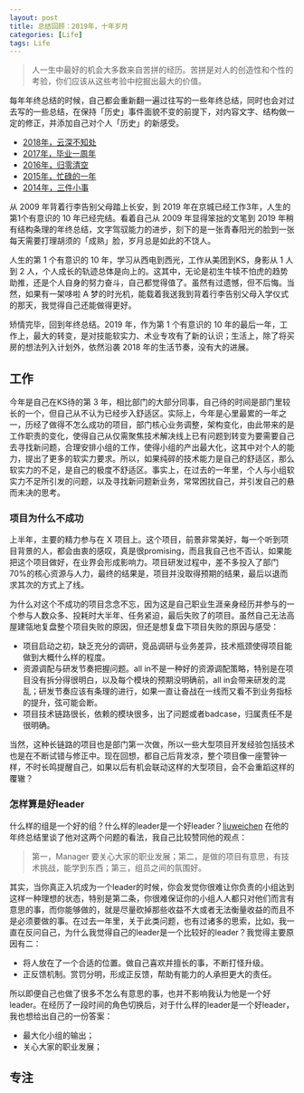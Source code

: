 ```yaml
---
layout: post
title: 总结回顾：2019年，十年岁月
categories: [Life]
tags: Life
---
```


> 人一生中最好的机会大多数来自苦拼的经历。苦拼是对人的创造性和个性的考验，你们应该从这些考验中挖掘出最大的价值。

每年年终总结的时候，自己都会重新翻一遍过往写的一些年终总结，同时也会对过去写的一些总结，在保持「历史」事件面貌不变的前提下，对内容文字、结构做一定的修正，并添加自己对个人「历史」的新感受。

- [2018年，云深不知处](http://yongyuan.name/blog/2018-year-end-summary.html)
- [2017年，毕业一周年](http://yongyuan.name/blog/2017-year-end-summary.html)
- [2016年，归零清空](http://yongyuan.name/blog/2016-year-end-summary.html)
- [2015年，忙碌的一年](http://yongyuan.name/blog/2015-year-end-summary.html)
- [2014年，三件小事](http://yongyuan.name/blog/2014-year-end-summary.html)

从 2009 年背着行李告别父母踏上长安，到 2019 年在京城已经工作3年，人生的第1个有意识的 10 年已经完结。看着自己从 2009 年显得笨拙的文笔到 2019 年稍有结构条理的年终总结，文字驾驭能力的进步，刻下的是一张青春阳光的脸到一张每天需要打理胡须的「成熟」脸，岁月总是如此的不饶人。

人生的第 1 个有意识的 10 年，学习从西电到西光，工作从美团到KS，身影从 1 人到 2 人，个人成长的轨迹总体是向上的。这其中，无论是初生牛犊不怕虎的趋势助推，还是个人自身的努力奋斗，自己都觉得值了。虽然有过遗憾，但不后悔。当然，如果有一架哆啦 A 梦的时光机，能载着我送我到背着行李告别父母入学仪式的那天，我觉得自己还能做得更好。

矫情完毕，回到年终总结。2019 年，作为第 1 个有意识的 10 年的最后一年，工作上，最大的转变，是对技能软实力、术业专攻有了新的认识；生活上，除了将买房的想法列入计划外，依然沿袭 2018 年的生活节奏，没有大的进展。

## 工作

今年是自己在KS待的第 3 年，相比部门的大部分同事，自己待的时间是部门里较长的一个，但自己从不认为已经步入舒适区。实际上，今年是心里最累的一年之一，历经了做得不怎么成功的项目，部门核心业务调整，架构变化，由此带来的是工作职责的变化，使得自己从仅需聚焦技术解决线上已有问题到转变为要需要自己去寻找新问题，合理安排小组的工作，使得小组的产出最大化，这其中对个人的能力，提出了更多的软实力要求。所以，如果纯碎的技术能力是自己的舒适区，那么软实力的不足，是自己的极度不舒适区。事实上，在过去的一年里，个人与小组软实力不足所引发的问题，以及寻找新问题新业务，常常困扰自己，并引发自己的悬而未决的思考。

### 项目为什么不成功

上半年，主要的精力参与在 X 项目上。这个项目，前景非常美好，每一个听到项目背景的人，都会由衷的感叹，真是很promising，而且我自己也不否认，如果能把这个项目做好，在业界会形成影响力。项目研发过程中，差不多投入了部门70%的核心资源与人力，最终的结果是，项目并没取得预期的结果，最后以退而求其次的方式上了线。

为什么对这个不成功的项目念念不忘，因为这是自己职业生涯亲身经历并参与的一个参与人数众多、投耗时大半年、任务紧迫，最后失败了的项目。虽然自己无法高屋建瓴地复盘整个项目失败的原因，但还是想复盘下项目失败的原因与感受：

- 项目启动之初，缺乏充分的调研，竞品调研与业务差异，技术瓶颈使得项目能做到大概什么样的程度。
- 资源调配与研发节奏把握问题。all in不是一种好的资源调配策略，特别是在项目没有拆分得很明白，以及每个模块的预期没明确前，all in会带来研发的混乱；研发节奏应该有条理的进行，如果一直让奋战在一线而又看不到业务指标的提升，弦可能会断。
- 项目技术链路很长，依赖的模块很多，出了问题或者badcase，归属责任不是很明确。

当然，这种长链路的项目也是部门第一次做，所以一些大型项目开发经验包括技术也是在不断试错与修正中。现在回想，都自己后背发凉，整个项目像一座警钟一样，不时长鸣提醒自己，如果以后有机会联动这样的大型项目，会不会重蹈这样的覆辙？

### 怎样算是好leader

什么样的组是一个好的组？什么样的leader是一个好leader？[liuweichen](https://liuweichen.xyz/2019-summary) 在他的年终总结里谈了他对这两个问题的看法，我自己比较赞同他的观点：

> 第一，Manager 要关心大家的职业发展；第二，是做的项目有意思，有技术挑战，能学到东西；第三，组员之间的氛围好。

其实，当你真正入坑成为一个leader的时候，你会发觉你很难让你负责的小组达到这样一种理想的状态，特别是第二条，你很难保证你的小组人人都只对他们而言有意思的事，而你能够做的，就是尽量砍掉那些收益不大或者无法衡量收益的而且不是必须要做的事。在过去一年里，关于此类问题，也有过诸多的思索，比如，我一直在反问自己，为什么我觉得自己的leader是一个比较好的leader？我觉得主要原因有二：

- 将人放在了一个合适的位置。做自己喜欢并擅长的事，不断打怪升级。
- 正反馈机制。赏罚分明，形成正反馈，帮助有能力的人承担更大的责任。

所以即便自己也做了很多不怎么有意思的事，也并不影响我认为他是一个好leader。在经历了一段时间的角色切换后，对于什么样的leader是一个好leader，我也想给出自己的一份答案：

- 最大化小组的输出；
- 关心大家的职业发展；

## 专注
